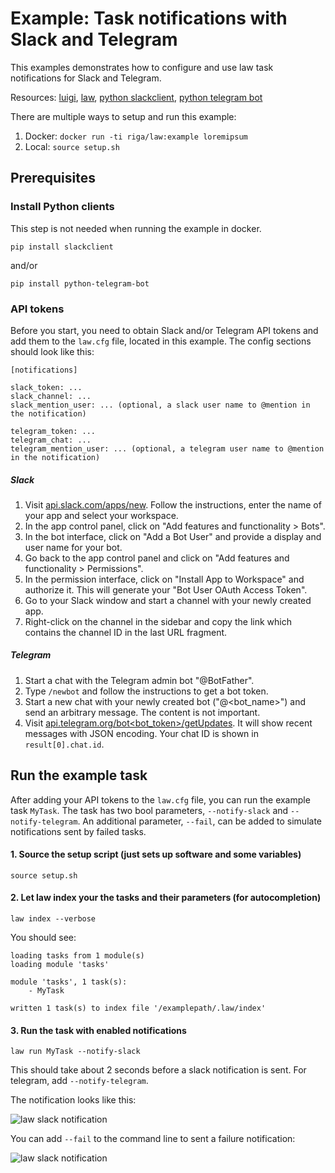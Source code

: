 # Example: Task notifications with Slack and Telegram

This examples demonstrates how to configure and use law task notifications for Slack and Telegram.

Resources: [luigi](http://luigi.readthedocs.io/en/stable), [law](http://law.readthedocs.io/en/latest), [python slackclient](https://github.com/slackapi/python-slackclient), [python telegram bot](https://github.com/python-telegram-bot/python-telegram-bot)

There are multiple ways to setup and run this example:

1. Docker: `docker run -ti riga/law:example loremipsum`
2. Local: `source setup.sh`


## Prerequisites

### Install Python clients

This step is not needed when running the example in docker.

```
pip install slackclient
```

and/or

```
pip install python-telegram-bot
```


### API tokens

Before you start, you need to obtain Slack and/or Telegram API tokens and add them to the `law.cfg` file, located in this example. The config sections should look like this:

```
[notifications]

slack_token: ...
slack_channel: ...
slack_mention_user: ... (optional, a slack user name to @mention in the notification)

telegram_token: ...
telegram_chat: ...
telegram_mention_user: ... (optional, a telegram user name to @mention in the notification)
```


##### Slack

1. Visit [api.slack.com/apps/new](https://api.slack.com/apps/new). Follow the instructions, enter the name of your app and select your workspace.
2. In the app control panel, click on "Add features and functionality > Bots".
3. In the bot interface, click on "Add a Bot User" and provide a display and user name for your bot.
4. Go back to the app control panel and click on "Add features and functionality > Permissions".
5. In the permission interface, click on "Install App to Workspace" and authorize it. This will generate your "Bot User OAuth Access Token".
6. Go to your Slack window and start a channel with your newly created app.
7. Right-click on the channel in the sidebar and copy the link which contains the channel ID in the last URL fragment.


##### Telegram

1. Start a chat with the Telegram admin bot "@BotFather".
2. Type `/newbot` and follow the instructions to get a bot token.
3. Start a new chat with your newly created bot ("@<bot_name>") and send an arbitrary message. The content is not important.
4. Visit [api.telegram.org/bot\<bot_token\>/getUpdates](https://api.telegram.org/bot<bot_token>/getUpdates). It will show recent messages with JSON encoding. Your chat ID is shown in `result[0].chat.id`.


## Run the example task

After adding your API tokens to the `law.cfg` file, you can run the example task `MyTask`. The task has two bool parameters, `--notify-slack` and `--notify-telegram`. An additional parameter, `--fail`, can be added to simulate notifications sent by failed tasks.


#### 1. Source the setup script (just sets up software and some variables)

```shell
source setup.sh
```


#### 2. Let law index your the tasks and their parameters (for autocompletion)

```shell
law index --verbose
```

You should see:

```shell
loading tasks from 1 module(s)
loading module 'tasks'

module 'tasks', 1 task(s):
    - MyTask

written 1 task(s) to index file '/examplepath/.law/index'
```


#### 3. Run the task with enabled notifications


```shell
law run MyTask --notify-slack
```

This should take about 2 seconds before a slack notification is sent. For telegram, add `--notify-telegram`.

The notification looks like this:

![law slack notification](https://www.dropbox.com/s/eic7zfdvf83meku/law_slack_notification.png?dl=0&raw=1 "law slack notification")


You can add `--fail` to the command line to sent a failure notification:

![law slack notification](https://www.dropbox.com/s/ltg5tsrmnvqkowt/law_slack_notification_fail.png?dl=0&raw=1 "law slack notification")
